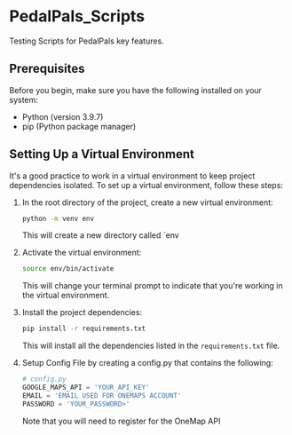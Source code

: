 # PedalPals_Scripts
 Testing Scripts for PedalPals key features. 

## Prerequisites

Before you begin, make sure you have the following installed on your system:

- Python (version 3.9.7)
- pip (Python package manager)

## Setting Up a Virtual Environment

It's a good practice to work in a virtual environment to keep project dependencies isolated. To set up a virtual environment, follow these steps:

1. In the root directory of the project, create a new virtual environment:

    ```bash
    python -m venv env
    ```

    This will create a new directory called `env

2. Activate the virtual environment:

    ```bash
    source env/bin/activate
    ```

    This will change your terminal prompt to indicate that you're working in the virtual environment.

3. Install the project dependencies:

    ```bash
    pip install -r requirements.txt
    ```

    This will install all the dependencies listed in the `requirements.txt` file.

4. Setup Config File by creating a config.py that contains the following:

    ```python
    # config.py
    GOOGLE_MAPS_API = 'YOUR_API_KEY'
    EMAIL = 'EMAIL USED FOR ONEMAPS ACCOUNT'
    PASSWORD = 'YOUR_PASSWORD>'
    ```
    Note that you will need to register for the OneMap API
